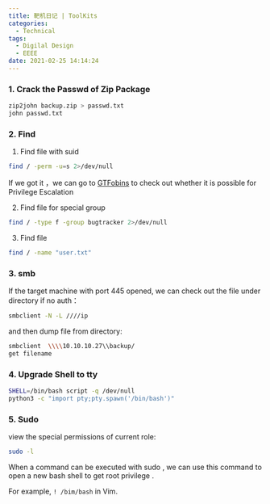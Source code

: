 ```yaml
---
title: 靶机日记 | ToolKits
categories:
  - Technical
tags:
  - Digilal Design
  - EEEE
date: 2021-02-25 14:14:24
---
```


### 1. Crack the Passwd of Zip Package

```bash
zip2john backup.zip > passwd.txt
john passwd.txt
```

### 2. Find

1. Find file with suid

```bash
find / -perm -u=s 2>/dev/null
```

If we got it ，we can go to [GTFobins](https://gtfobins.github.io) to check out whether it is possible for Privilege Escalation

2. Find file for special group

``` bash
find / -type f -group bugtracker 2>/dev/null
```

3. Find file

```bash
find / -name "user.txt"
```

<!-- more -->

### 3. smb

If the target machine with port 445 opened, we can check out the file under directory if no auth：

```bash
smbclient -N -L ////ip
```

and then dump file from directory:

```bash
smbclient  \\\\10.10.10.27\\backup/
get filename
```

### 4. Upgrade Shell to tty

```bash
SHELL=/bin/bash script -q /dev/null
python3 -c "import pty;pty.spawn('/bin/bash')"
```

### 5. Sudo

view the special permissions of current role:

```bash
sudo -l
```

When a command can be executed with sudo , we can use this command to open a new bash shell to get root privilege .

For example,  `! /bim/bash` in Vim.